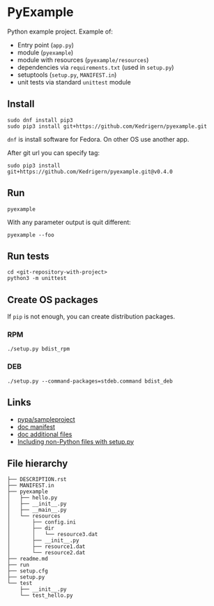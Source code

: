PyExample
=========

Python example project. Example of:

* Entry point (`app.py`)
* module (`pyexample`)
* module with resources (`pyexample/resources`)
* dependencies via `requirements.txt` (used in `setup.py`)
* setuptools (`setup.py`, `MANIFEST.in`)
* unit tests via standard `unittest` module


Install
-------

```
sudo dnf install pip3
sudo pip3 install git+https://github.com/Kedrigern/pyexample.git
```

`dnf` is install software for Fedora. On other OS use another app.

After git url you can specify tag:

```
sudo pip3 install git+https://github.com/Kedrigern/pyexample.git@v0.4.0
```

Run
---

```
pyexample
```

With any parameter output is quit different:

```
pyexample --foo
```

Run tests
---------

```
cd <git-repository-with-project>
python3 -m unittest
```

Create OS packages
------------------

If `pip` is not enough, you can create distribution packages.

### RPM

```
./setup.py bdist_rpm
```
### DEB

```
./setup.py --command-packages=stdeb.command bdist_deb
```


Links
-----

* [pypa/sampleproject](http://github.com/pypa/sampleproject)
* [doc manifest](https://docs.python.org/3.4/distutils/sourcedist.html#specifying-the-files-to-distribute)
* [doc additional files](https://docs.python.org/3.4/distutils/setupscript.html#installing-additional-files)
* [Including non-Python files with setup.py](http://stackoverflow.com/questions/1612733/including-non-python-files-with-setup-py)

File hierarchy
--------------

```
├── DESCRIPTION.rst
├── MANIFEST.in
├── pyexample
│   ├── hello.py
│   ├── __init__.py
│   ├── __main__.py
│   └── resources
│       ├── config.ini
│       ├── dir
│       │   └── resource3.dat
│       ├── __init__.py
│       ├── resource1.dat
│       └── resource2.dat
├── readme.md
├── run
├── setup.cfg
├── setup.py
└── test
    ├── __init__.py
    └── test_hello.py
```
